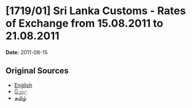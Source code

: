 # [1719/01] Sri Lanka Customs - Rates of Exchange from 15.08.2011 to 21.08.2011

**Date:** 2011-08-15

## Original Sources

- [English](https://documents.gov.lk/view/extra-gazettes/2011/8/1719-01_E.pdf)
- [සිංහල](https://documents.gov.lk/view/extra-gazettes/2011/8/1719-01_S.pdf)
- [தமிழ்](https://documents.gov.lk/view/extra-gazettes/2011/8/1719-01_T.pdf)
